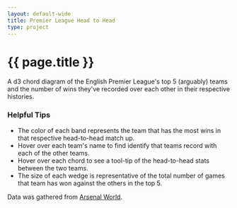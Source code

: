 ```yaml
---
layout: default-wide
title: Premier League Head to Head
type: project
---
```

<style>
  #chart svg {
    display: block;
    margin: auto;
  }

  #circle circle {
  fill: none;
  pointer-events: all;
  }

  .group path {
  fill-opacity: .5;
  }

  .chord {
    fill-opacity: .8;
  }

  #circle:hover path.fade {
    fill-opacity: .1;
    line-height: 0;
  }
</style>
<div class="row">
  <div class="post">
    <div class="entry content">
        <h1 id="post-title">{{ page.title }}</h1>
        <p>A d3 chord diagram of the English Premier League's top 5 (arguably) teams and the number of wins they've recorded over each other in their respective histories.</p>
        <h3>Helpful Tips</h3>
          <ul>
            <li>The color of each band represents the team that has the most wins in that respective head-to-head match up.</li>
            <li>Hover over each team's name to find identify that teams record with each of the other teams.</li>
            <li>Hover over each chord to see a tool-tip of the head-to-head stats between the two teams.</li>
            <li>The size of each wedge is representative of the total number of games that team has won against the others in the top 5. </li>
          </ul>
          <p>Data was gathered from <a href="http://www.arsenal-world.co.uk/head_to_head/manchester_city/vs/liverpool/index.shtml">Arsenal World</a>.</p>
      <div id="chart">
      </div>
      <script src="http://d3js.org/d3.v3.min.js"></script>
      <script>
        // From http://mkweb.bcgsc.ca/circos/guide/tables/
        var matrix = [
          [0, 66, 74, 89, 71], // Arsenal
          [55, 0, 46, 57, 57], // Chelsea
          [88, 68, 0, 69, 70], // Man Utd
          [33, 33, 45, 0, 41], // Man City
          [53, 49, 60, 82, 0] // Liverpool
        ];

        var width = 550;
        var height = 550;

        // Create SVG Element
        var svg = d3.select("#chart")
            .append("svg")
            .attr("width", width)
            .attr("height", height)
            .append("g")
            .attr("id", "circle")
            .attr("transform","translate(" + width / 2 + "," + height / 2 + ")");

        // Create Range and Scale
        var range = ["#840100", "#0139CF", "#E41023", "#009FCF", "#D68901"];
        var fill = d3.scale.ordinal()
              .domain(d3.range(range.length))
              .range(range);

        var innerRadius = Math.min(width, height) * .4;
        var outerRadius = innerRadius * 1.15;

        var path = d3.svg.chord()
          .radius(innerRadius);

        svg.append("circle")
          .attr("r", outerRadius);

        var layout = d3.layout.chord()
          .padding(.05)
          .sortSubgroups(d3.descending)
          .matrix(matrix);

        // Add a group per Team.
        var group = svg.selectAll(".group")
          .data(layout.groups)
          .enter().append("g")
          .attr("class", "group")
          .on("mouseover", fade(.1))
          .on("mouseout", fade(1));

        var groupPath = group.append("path")
        .attr("id", function(d, i) { return "group" + i; })
        .style("fill", function(d) {
            return fill(d.index);
        })
        .style("stroke", function(d) {
            return fill(d.index);
        })
        .attr("d", d3.svg.arc()
          .innerRadius(innerRadius)
          .outerRadius(outerRadius))

        var teams = ["Arsenal", "Chelsea", "Man United", "Man City", "Liverpool"];

        // Add a text label.
        var groupText = group.append("text")
          .attr("dx", 10 )
          .attr("dy", 25)
          .attr("font-size", "1.1em")
          .attr("color", "white");

        groupText.append("textPath")
          .attr("xlink:href", function(d, i) { return "#group" + i; })
          .text(function(d, i) { return teams[i]; });

        // Add the chords.
        var chord = svg.selectAll(".chord")
          .data(layout.chords)
          .enter().append("path")
          .attr("class", "chord")
          .style("fill", function(d, i) {
                  return fill(d.source.index);
            })
          .style("stroke", function(d, i) {
                  return fill(d.source.index);
            })
          .attr("d", path);

        // Add an elaborate mouseover title for each chord.
        chord.append("title").text(function(d) {
          return teams[d.source.index]
          + " has beaten " + teams[d.target.index]
          +  " " + d.source.value + " times."
          + "\n" + teams[d.target.index]
          + " has beaten " + teams[d.source.index]
          +  " " + d.target.value + " times.";
        });

        function fade(opacity) {
            return function(g, i) {
              svg.selectAll(".chord")
                .filter(function(d) {
                    return d.source.index != i && d.target.index != i;
                })
                .transition()
                .style("opacity", opacity);
            };
        };
      </script>
    </div>
  </div>
</div>
